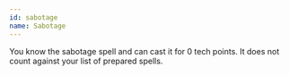 ```yaml
---
id: sabotage
name: Sabotage
---
```

You know the sabotage spell and can cast it for 0 tech points. It does not count against your list of prepared spells.
